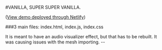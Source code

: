 #VANILLA, SUPER SUPER VANILLA. 

([View demo deployed through Netlify](https://cgcreatexyz-bjs-boilerplate-vanilla.netlify.app/))

###3 main files: index.html, index.js, index.css

It is meant to have an audio visualizer effect, but that has to be rebuilt. It was causing issues with the mesh importing. --
